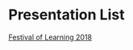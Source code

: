 # Presentation List

[Festival of Learning 2018](https://gitpitch.com/WhatLibrarian/Presentations/fol18)
